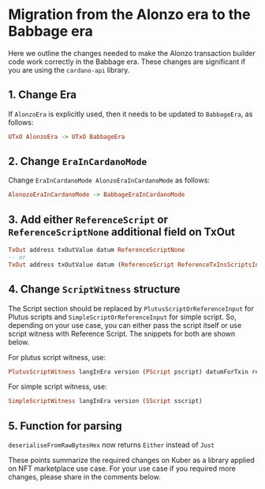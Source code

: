 # Migration from the Alonzo era to the Babbage era
Here we outline the changes needed to make the Alonzo transaction builder code work correctly in the Babbage era. These changes are significant if you are using the `cardano-api` library.

## 1. Change Era 
If `AlonzoEra` is explicitly used, then it needs to be updated to `BabbageEra`, as follows:
```haskell
UTxO AlonzoEra -> UTxO BabbageEra
```

## 2. Change `EraInCardanoMode`
Change `EraInCardanoMode AlonzoEraInCardanoMode` as follows:
```haskell
AlonozoEraInCardanoMode -> BabbageEraInCardanoMode
```

## 3. Add either `ReferenceScript` or `ReferenceScriptNone` additional field on TxOut
```haskell
TxOut address txOutValue datum ReferenceScriptNone
-- or
TxOut address txOutValue datum (ReferenceScript ReferenceTxInsScriptsInlineDatumsInBabbageEra script)
```

## 4. Change `ScriptWitness` structure
The Script section should be replaced by `PlutusScriptOrReferenceInput` for Plutus scripts and  `SimpleScriptOrReferenceInput` for simple script. So, depending on your use case, you can either pass the script itself or use script witness with Reference Script. The snippets for both are shown below.

For plutus script witness, use:
```haskell
PlutusScriptWitness langInEra version (PScript pscript) datumForTxin redeemer exUnits
```
For simple script witness, use:
```haskell
SimpleScriptWitness langInEra version (SScript sscript)
```

## 5. Function for parsing  
`deserialiseFromRawBytesHex` now returns `Either` instead of `Just`

These points summarize the required changes on Kuber as a library applied on NFT marketplace use case. For your use case if you required more changes, please share in the comments below.
